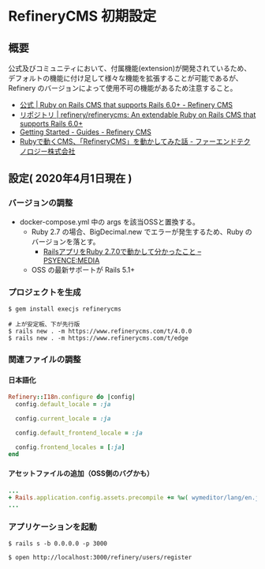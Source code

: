 # RefineryCMS 初期設定
## 概要

公式及びコミュニティにおいて、付属機能(extension)が開発されているため、デフォルトの機能に付け足して様々な機能を拡張することが可能であるが、Refinery のバージョンによって使用不可の機能があるため注意すること。

- [公式 | Ruby on Rails CMS that supports Rails 6\.0\+ \- Refinery CMS](https://www.refinerycms.com/)
- [リポジトリ | refinery/refinerycms: An extendable Ruby on Rails CMS that supports Rails 6\.0\+](https://github.com/refinery/refinerycms)
- [Getting Started \- Guides \- Refinery CMS](https://www.refinerycms.com/guides/getting-started)
- [Rubyで動くCMS、「RefineryCMS」を動かしてみた話 \- ファーエンドテクノロジー株式会社](https://www.farend.co.jp/blog/2019/01/refinerycms/)

## 設定( 2020年4月1日現在 )
### バージョンの調整
- docker-compose.yml 中の args を該当OSSと置換する。
  - Ruby 2.7 の場合、BigDecimal.new でエラーが発生するため、Ruby のバージョンを落とす。
    - [RailsアプリをRuby 2\.7\.0で動かして分かったこと – PSYENCE:MEDIA](https://tech.recruit-mp.co.jp/server-side/post-19932/)
  - OSS の最新サポートが Rails 5.1+

### プロジェクトを生成

```bash:ash(コンテナ内)
$ gem install execjs refinerycms

# 上が安定板、下が先行版
$ rails new . -m https://www.refinerycms.com/t/4.0.0
$ rails new . -m https://www.refinerycms.com/t/edge
```

### 関連ファイルの調整
#### 日本語化
```ruby:config/initializers/refinery/i18n.rb
Refinery::I18n.configure do |config|
  config.default_locale = :ja

  config.current_locale = :ja

  config.default_frontend_locale = :ja

  config.frontend_locales = [:ja]
end
```

#### アセットファイルの追加（OSS側のバグかも）
```diff:config/initializers/assets.rb
...
+ Rails.application.config.assets.precompile += %w( wymeditor/lang/en.js )
...
```


### アプリケーションを起動

```bash:ash
$ rails s -b 0.0.0.0 -p 3000

$ open http://localhost:3000/refinery/users/register
```
